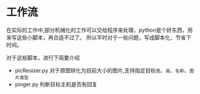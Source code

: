 # 工作流
在实际的工作中,部分机械化的工作可以交给程序来处理，python是个好东西，用来写这些小脚本，再合适不过了。
所以平时对于一些问题，写成脚本化，节省下时间。

对于这些脚本，进行下简要介绍
+ picResizer.py
  对于原图转化为目前大小的图片,支持指定目标`宽`、`高`、`名称`、`图片类型`
+ pinger.py
  判断目标主机是否有回复